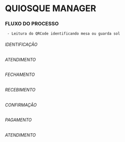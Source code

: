 # QUIOSQUE MANAGER



### FLUXO DO PROCESSO

     - Leitura do QRCode identificando mesa ou guarda sol
     



###### IDENTIFICAÇÃO

###### ATENDIMENTO

###### FECHAMENTO

###### RECEBIMENTO

###### CONFIRMAÇÃO

###### PAGAMENTO

###### ATENDIMENTO

